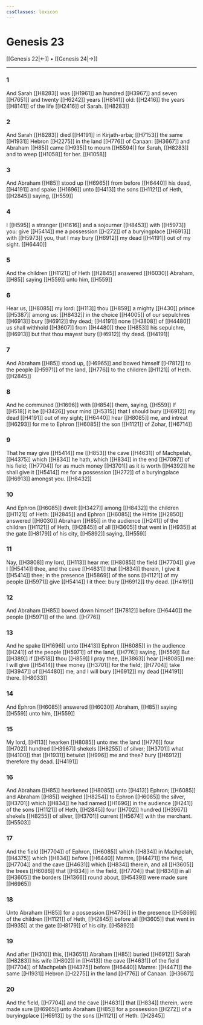 ```yaml
---
cssClasses: lexicon
---
```

# Genesis 23

[[Genesis 22|←]] • [[Genesis 24|→]]

---

### 1
And Sarah [[H8283]] was [[H1961]] an hundred [[H3967]] and seven [[H7651]] and twenty [[H6242]] years [[H8141]] old: [[H2416]] the years [[H8141]] of the life [[H2416]] of Sarah. [[H8283]]

### 2
And Sarah [[H8283]] died [[H4191]] in Kirjath-arba; [[H7153]] the same [[H1931]] Hebron [[H2275]] in the land [[H776]] of Canaan: [[H3667]] and Abraham [[H85]] came [[H935]] to mourn [[H5594]] for Sarah, [[H8283]] and to weep [[H1058]] for her. [[H1058]]

### 3
And Abraham [[H85]] stood up [[H6965]] from before [[H6440]] his dead, [[H4191]] and spake [[H1696]] unto [[H413]] the sons [[H1121]] of Heth, [[H2845]] saying, [[H559]]

### 4
I [[H595]] a stranger [[H1616]] and a sojourner [[H8453]] with [[H5973]] you: give [[H5414]] me a possession [[H272]] of a buryingplace [[H6913]] with [[H5973]] you, that I may bury [[H6912]] my dead [[H4191]] out of my sight. [[H6440]]

### 5
And the children [[H1121]] of Heth [[H2845]] answered [[H6030]] Abraham, [[H85]] saying [[H559]] unto him, [[H559]]

### 6
Hear us, [[H8085]] my lord: [[H113]] thou [[H859]] a mighty [[H430]] prince [[H5387]] among us: [[H8432]] in the choice [[H4005]] of our sepulchres [[H6913]] bury [[H6912]] thy dead; [[H4191]] none [[H3808]] of [[H4480]] us shall withhold [[H3607]] from [[H4480]]  thee [[H853]] his sepulchre, [[H6913]] but that thou mayest bury [[H6912]] thy dead. [[H4191]]

### 7
And Abraham [[H85]] stood up, [[H6965]] and bowed himself [[H7812]] to the people [[H5971]] of the land, [[H776]] to the children [[H1121]] of Heth. [[H2845]]

### 8
And he communed [[H1696]] with [[H854]] them, saying, [[H559]] If [[H518]] it be [[H3426]] your mind [[H5315]] that I should bury [[H6912]] my dead [[H4191]] out of my sight; [[H6440]] hear [[H8085]] me, and intreat [[H6293]] for me to Ephron [[H6085]] the son [[H1121]] of Zohar, [[H6714]]

### 9
That he may give [[H5414]]  me [[H853]] the cave [[H4631]] of Machpelah, [[H4375]] which [[H834]] he hath, which [[H834]] in the end [[H7097]] of his field; [[H7704]] for as much money [[H3701]] as it is worth [[H4392]] he shall give it [[H5414]] me for a possession [[H272]] of a buryingplace [[H6913]] amongst you. [[H8432]]

### 10
And Ephron [[H6085]] dwelt [[H3427]] among [[H8432]] the children [[H1121]] of Heth: [[H2845]] and Ephron [[H6085]] the Hittite [[H2850]] answered [[H6030]] Abraham [[H85]] in the audience [[H241]] of the children [[H1121]] of Heth, [[H2845]] of all [[H3605]] that went in [[H935]] at the gate [[H8179]] of his city, [[H5892]] saying, [[H559]]

### 11
Nay, [[H3808]] my lord, [[H113]] hear me: [[H8085]] the field [[H7704]] give I [[H5414]] thee, and the cave [[H4631]] that [[H834]] therein, I give it [[H5414]] thee; in the presence [[H5869]] of the sons [[H1121]] of my people [[H5971]] give [[H5414]] I it thee: bury [[H6912]] thy dead. [[H4191]]

### 12
And Abraham [[H85]] bowed down himself [[H7812]] before [[H6440]] the people [[H5971]] of the land. [[H776]]

### 13
And he spake [[H1696]] unto [[H413]] Ephron [[H6085]] in the audience [[H241]] of the people [[H5971]] of the land, [[H776]] saying, [[H559]] But [[H389]] if [[H518]] thou [[H859]] I pray thee, [[H3863]] hear [[H8085]] me: I will give [[H5414]] thee money [[H3701]] for the field; [[H7704]] take [[H3947]] of [[H4480]] me, and I will bury [[H6912]] my dead [[H4191]] there. [[H8033]]

### 14
And Ephron [[H6085]] answered [[H6030]] Abraham, [[H85]] saying [[H559]] unto him, [[H559]]

### 15
My lord, [[H113]] hearken [[H8085]] unto me: the land [[H776]] four [[H702]] hundred [[H3967]] shekels [[H8255]] of silver; [[H3701]] what [[H4100]] that [[H1931]] betwixt [[H996]] me and thee? bury [[H6912]] therefore thy dead. [[H4191]]

### 16
And Abraham [[H85]] hearkened [[H8085]] unto [[H413]] Ephron; [[H6085]] and Abraham [[H85]] weighed [[H8254]] to Ephron [[H6085]] the silver, [[H3701]] which [[H834]] he had named [[H1696]] in the audience [[H241]] of the sons [[H1121]] of Heth, [[H2845]] four [[H702]] hundred [[H3967]] shekels [[H8255]] of silver, [[H3701]] current [[H5674]] with the merchant. [[H5503]]

### 17
And the field [[H7704]] of Ephron, [[H6085]] which [[H834]] in Machpelah, [[H4375]] which [[H834]] before [[H6440]] Mamre, [[H4471]] the field, [[H7704]] and the cave [[H4631]] which [[H834]] therein, and all [[H3605]] the trees [[H6086]] that [[H834]] in the field, [[H7704]] that [[H834]] in all [[H3605]] the borders [[H1366]] round about, [[H5439]] were made sure [[H6965]]

### 18
Unto Abraham [[H85]] for a possession [[H4736]] in the presence [[H5869]] of the children [[H1121]] of Heth, [[H2845]] before all [[H3605]] that went in [[H935]] at the gate [[H8179]] of his city. [[H5892]]

### 19
And after [[H310]] this, [[H3651]] Abraham [[H85]] buried [[H6912]] Sarah [[H8283]] his wife [[H802]] in [[H413]] the cave [[H4631]] of the field [[H7704]] of Machpelah [[H4375]] before [[H6440]] Mamre: [[H4471]] the same [[H1931]] Hebron [[H2275]] in the land [[H776]] of Canaan. [[H3667]]

### 20
And the field, [[H7704]] and the cave [[H4631]] that [[H834]] therein, were made sure [[H6965]] unto Abraham [[H85]] for a possession [[H272]] of a buryingplace [[H6913]] by the sons [[H1121]] of Heth. [[H2845]]